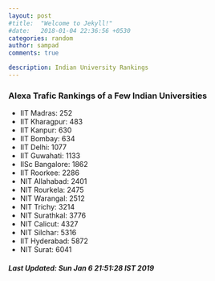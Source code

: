 ```yaml
---
layout: post
#title:  "Welcome to Jekyll!"
#date:   2018-01-04 22:36:56 +0530
categories: random
author: sampad
comments: true

description: Indian University Rankings
---
```


### Alexa Trafic Rankings of a Few Indian Universities


- IIT Madras: 252
- IIT Kharagpur: 483
- IIT Kanpur: 630
- IIT Bombay: 634
- IIT Delhi: 1077
- IIT Guwahati: 1133
- IISc Bangalore: 1862
- IIT Roorkee: 2286
- NIT Allahabad: 2401
- NIT Rourkela: 2475
- NIT Warangal: 2512
- NIT Trichy: 3214
- NIT Surathkal: 3776
- NIT Calicut: 4327
- NIT Silchar: 5316
- IIT Hyderabad: 5872
- NIT Surat: 6041


##### Last Updated: Sun Jan  6 21:51:28 IST 2019
